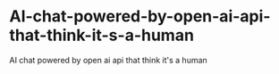 # AI-chat-powered-by-open-ai-api-that-think-it-s-a-human
AI chat powered by open ai api that think it's a human
